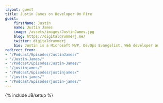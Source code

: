 ```yaml
---
layout: guest
title: Justin James on Developer On Fire
guest:
    firstName: Justin
    name: Justin James
    image: /assets/images/JustinJames.jpg
    blog: https://digitaldrummerj.me/
    twitter: digitaldrummerj
    bio: Justin is a Microsoft MVP, DevOps Evangelist, Web developer and Professional Speaker who loves to code, teach, and share his knowledge with others to help them grow in their careers. He specializes in making the complex simple and easy to understand. Justin has worked at Intel for over 20 years in various groups leading software development projects, being an Agile advocate and most recently has taken on a role as a DevOps Evangelist. Justin's new role as a DevOps Evangelist is the perfect marriage of his love of development and teaching. Justin frequently speaks at conferences, meetups, and community events. He has been a guest on the .NET Rocks podcast (episodes 1158 and 1390) and the Angular Air Videocast (episode 105). To hear his thoughts on software development and public speaking, follow his website at http://digitaldrummerj.me, subscribe to his YouTube channel at https://www.youtube.com/channel/UCDMvOL1XSKclxwplUT0fzLA or subscribe to his Twitch channel at https://www.twitch.tv/digitaldrummerj. In his limited free time, Justin is an organizer for the Arizona Give Camp and a Chief Science Officer (CSO) Jedi Mentor.
redirect_from:
- "/Podcast/Episodes/JustinJames/"
- "/Justin-James/"
- "/Podcast/Episodes/Justin-James/"
- "/justinjames/"
- "/Podcast/Episodes/justinjames/"
- "/justin-james/"
- "/Podcast/Episodes/justin-james/"
---
```

{% include JB/setup %}
